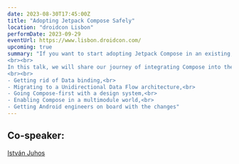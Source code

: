 ```yaml
---
date: 2023-08-30T17:45:00Z
title: "Adopting Jetpack Compose Safely"
location: "droidcon Lisbon"
performDate: 2023-09-29
eventUrl: https://www.lisbon.droidcon.com/
upcoming: true
summary: "If you want to start adopting Jetpack Compose in an existing, large codebase worked on by multiple teams, you can’t just add the dependency and start creating composables right away. In such projects, there are already established conventions and architectural decisions that such a revolutionary change might disrupt.
<br><br>
In this talk, we will share our journey of integrating Compose into the TIER app while offering practical tips for tackling common challenges that arise when working with large-scale codebases, like:
<br><br>
- Getting rid of Data binding,<br>
- Migrating to a Unidirectional Data Flow architecture,<br>
- Going Compose-first with a design system,<br>
- Enabling Compose in a multimodule world,<br>
- Getting Android engineers on board with the changes"
---
```


## Co-speaker:

[István Juhos](https://www.istvanjuhos.dev/)
